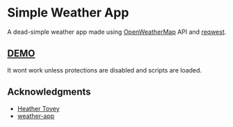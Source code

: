 # Simple Weather App

A dead-simple weather app made using [OpenWeatherMap](https://openweathermap.org/) API and [reqwest](https://github.com/ded/reqwest).

## [DEMO](https://nahid111.github.io/Simple-Weather-App/)

It wont work unless protections are disabled and scripts are loaded.

## Acknowledgments

* [Heather Tovey](https://github.com/hrtovey)
* [weather-app](https://github.com/hrtovey/weather-app)
